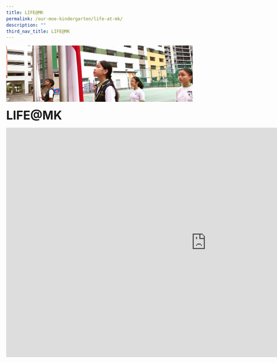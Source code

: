 ```yaml
---
title: LIFE@MK
permalink: /our-moe-kindergarten/life-at-mk/
description: ""
third_nav_title: LIFE@MK
---
```

![](/images/sub-banner.jpg)

**<font size=6>LIFE@MK</font>**

<iframe width="1080" height="620" src="https://www.youtube.com/embed/CX5XjXZqZ48" title="LIFE@MK" frameborder="0" allow="accelerometer; autoplay; clipboard-write; encrypted-media; gyroscope; picture-in-picture; web-share" allowfullscreen></iframe>